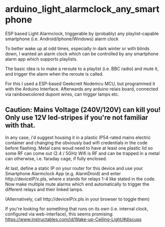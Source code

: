 # arduino_light_alarmclock_any_smartphone
ESP based Light Alarmclock, triggerable by (probably) any playlist-capable smartphone (i.e. Android/Iphone/Windows) alarm clock

To better wake up at odd times, especially in dark winter or with blinds down, I wanted an alarm clock which can be controlled by any smartphone alarm app which supports playlists.

The basic idea is to make a reroute to a playlist (i.e. BBC radio) and mute it, and trigger the alarm when the reroute is called.

For this I used a ESP-based Geekcreit Nodemcu MCU, but programmed it with the Arduino Interface.
Afterwards any arduino relais board, connected via rainbowcolored dupont wires, can trigger lamps etc.

## Caution: Mains Voltage (240V/120V) can kill you! Only use 12V led-stripes if you're not familiar with that.

In any case, i'd suggest housing it in a plastic IP54-rated mains electric container and changing the obviously bad wifi credentials in the code before flashing. Metal cans woud need to have at least one plastic lid so some RF can come out (2.4 / 5GHz Wifi is RF and can be trapped in a metal can otherwise, i.e. faraday cage, if fully enclosed.

At last, define a static IP on your router for this device and use your Smartphone Alarmclock App (e.g. AlarmDroid) and enter http://deviceIP/x.pls, where x stands for relays 1-4 like stated in the code. Now make multiple mute alarms which end automatically to trigger the different relays and their linked lamps.

(Alternatively, call http://deviceIP/x.pls in your browser to toggle them)


If you're looking for something that runs on its own (i.e. internal clock, configured via web-interface), this seems promising: https://www.instructables.com/id/Wake-up-Ceiling-Light/#discuss
